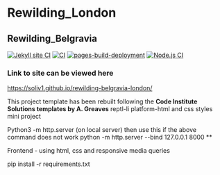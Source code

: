 # Rewilding_London
## Rewilding_Belgravia

[![Jekyll site CI](https://github.com/SOliv1/rewilding-london/actions/workflows/jekyll.yml/badge.svg)](https://github.com/SOliv1/rewilding-london/actions/workflows/jekyll.yml)
[![CI](https://github.com/SOliv1/rewilding-london/actions/workflows/blank.yml/badge.svg)](https://github.com/SOliv1/rewilding-london/actions/workflows/blank.yml)
[![pages-build-deployment](https://github.com/SOliv1/rewilding-belgravia-london/actions/workflows/pages/pages-build-deployment/badge.svg?branch=master-new)](https://github.com/SOliv1/rewilding-belgravia-london/actions/workflows/pages/pages-build-deployment)
[![Node.js CI](https://github.com/SOliv1/rewilding-london/actions/workflows/node.js.yml/badge.svg?branch=master&event=schedule)](https://github.com/SOliv1/rewilding-london/actions/workflows/node.js.yml)

### Link to site can be viewed here

  https://soliv1.github.io/rewilding-belgravia-london/

This project template has been rebuilt following the **Code Institute Solutions
templates by A. Greaves**
reptl-li platform-html and css styles mini project

Python3 -m http.server (on local server)
then use this
if the above command does not work
python -m http.server --bind 127.0.0.1 8000
**

Frontend - using html, css and responsive media queries

pip install -r requirements.txt
